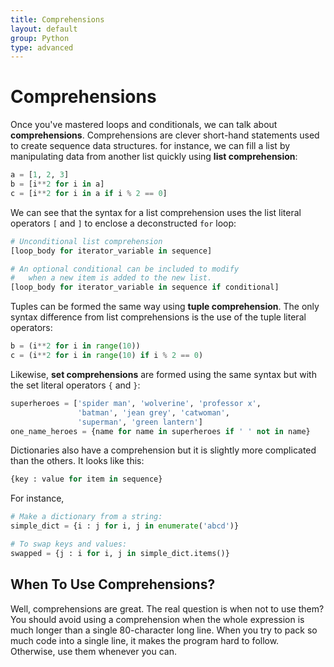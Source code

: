 ```yaml
---
title: Comprehensions
layout: default
group: Python
type: advanced
---
```


# Comprehensions

Once you've mastered loops and conditionals, we can talk about
**comprehensions**. Comprehensions are clever short-hand statements used to
create sequence data structures. for instance, we can fill a list by
manipulating data from another list quickly using **list comprehension**:

```Python
a = [1, 2, 3]
b = [i**2 for i in a]
c = [i**2 for i in a if i % 2 == 0]
```

We can see that the syntax for a list comprehension uses the list literal
operators `[` and `]` to enclose a deconstructed `for` loop:

```Python
# Unconditional list comprehension
[loop_body for iterator_variable in sequence]

# An optional conditional can be included to modify
#   when a new item is added to the new list.
[loop_body for iterator_variable in sequence if conditional]
```

Tuples can be formed the same way using **tuple comprehension**. The only
syntax difference from list comprehensions is the use of the tuple literal
operators:

```Python
b = (i**2 for i in range(10))
c = (i**2 for i in range(10) if i % 2 == 0)
```
Likewise, **set comprehensions** are formed using the same syntax but with the
set literal operators `{` and `}`:

```Python
superheroes = ['spider man', 'wolverine', 'professor x',
               'batman', 'jean grey', 'catwoman',
               'superman', 'green lantern']
one_name_heroes = {name for name in superheroes if ' ' not in name}
```

Dictionaries also have a comprehension but it is slightly more complicated than
the others. It looks like this:

```Python
{key : value for item in sequence}
```

For instance, 

```Python
# Make a dictionary from a string:
simple_dict = {i : j for i, j in enumerate('abcd')}

# To swap keys and values:
swapped = {j : i for i, j in simple_dict.items()}
```

## When To Use Comprehensions?

Well, comprehensions are great. The real question is when not to use them? You
should avoid using a comprehension when the whole expression is much longer than
a single 80-character long line. When you try to pack so much code into a single
line, it makes the program hard to follow. Otherwise, use them whenever you can.

